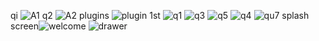 
qi
![A1](https://user-images.githubusercontent.com/80028962/115957578-c0f6d000-a51c-11eb-9f0b-5a6c757023f1.PNG)
q2
![A2](https://user-images.githubusercontent.com/80028962/115957587-c9e7a180-a51c-11eb-9714-aae566d0c3a1.PNG)
plugins
![plugin](https://user-images.githubusercontent.com/80028962/115957681-48444380-a51d-11eb-9af0-1f7b6a4f960f.PNG)
1st
![q1](https://user-images.githubusercontent.com/80028962/115957721-817cb380-a51d-11eb-8a34-26f57af52319.PNG)
![q3](https://user-images.githubusercontent.com/80028962/115957738-95281a00-a51d-11eb-8777-29636f2dedb3.PNG)
![q5](https://user-images.githubusercontent.com/80028962/115957746-9ce7be80-a51d-11eb-954a-120ab0176261.PNG)
![q4](https://user-images.githubusercontent.com/80028962/115957765-b8eb6000-a51d-11eb-9790-708c2faad642.PNG)
![qu7](https://user-images.githubusercontent.com/80028962/115957773-c1dc3180-a51d-11eb-96a7-009798096399.PNG)
splash screen![welcome](https://user-images.githubusercontent.com/80028962/115958131-8e020b80-a51f-11eb-9868-28d379a1267e.PNG)
![drawer](https://user-images.githubusercontent.com/80028962/115958147-a1ad7200-a51f-11eb-933e-f4dbaed4ace7.PNG)

